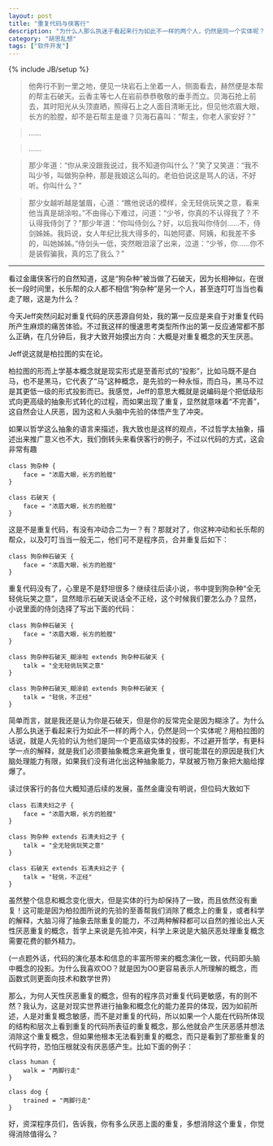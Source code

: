 ```yaml
---
layout: post
title: "重复代码与侠客行"
description: "为什么人那么执迷于看起来行为如此不一样的两个人，仍然是同一个实体呢？用柏拉图的话说，就是人先验的认为他们是同一个更高级实体的投影，不过避开哲学，有更科学一点的解释，就是我们必须要抽象概念来避免重复，很可能潜在的原因是我们大脑处理能力有限，如果我们没有进化出这种抽象能力，早就被万物万象把大脑给撑爆了"
category: "胡思乱想"
tags: ["软件开发"]
---
```

{% include JB/setup %}

> 他奔行不到一里之地，便见一块岩石上坐着一人，侧面看去，赫然便是本帮的帮主石破天。云香主等七人在岩前恭恭敬敬的垂手而立。贝海石抢上前去，其时阳光从头顶直晒，照得石上之人面目清晰无比，但见他浓眉大眼，长方的脸膛，却不是石帮主是谁？贝海石喜叫：“帮主，你老人家安好？”

> ……

> ……

> 那少年道：“你从来没跟我说过，我不知道你叫什么？”笑了又笑道：“我不叫少爷，叫做狗杂种，那是我娘这么叫的。老伯伯说这是骂人的话，不好听。你叫什么？”

> 那少女越听越是皱眉，心道：“瞧他说话的模样，全无轻佻玩笑之意，看来他当真是胡涂啦。”不由得心下难过，问道：“少爷，你真的不认得我了？不认得我侍剑了？”那少年道：“你叫侍剑么？好，以后我叫你侍剑……不，侍剑姊姊。我妈说，女人年纪比我大得多的，叫她阿婆、阿姨，和我差不多的，叫她姊姊。”侍剑头一低，突然眼泪滚了出来，泣道：“少爷，你……你不是装假骗我，真的忘了我么？”

----------

看过金庸侠客行的自然知道，这是“狗杂种”被当做了石破天，因为长相神似，在很长一段时间里，长乐帮的众人都不相信“狗杂种”是另一个人，甚至连叮叮当当也看走了眼，这是为什么？

今天Jeff突然问起对重复代码的厌恶源自何处，我的第一反应是来自于对重复代码所产生麻烦的痛苦体验。不过我这样的慢速思考类型所作出的第一反应通常都不那么正确，在几分钟后，我才大致开始摸出方向：大概是对重复概念的天生厌恶。

Jeff说这就是柏拉图的实在论。

柏拉图的形而上学基本概念就是现实形式是至善形式的“投影”，比如马既不是白马，也不是黑马，它代表了“马”这种概念，是先验的一种永恒，而白马，黑马不过是其更低一级的形式投影而已。我感觉，Jeff的意思大概就是说编码是个把低级形式向更高级的抽象形式转化的过程，而如果出现了重复，显然就意味着“不完善”，这自然会让人厌恶，因为这和人头脑中先验的体悟产生了冲突。

如果以哲学这么抽象的语言来描述，我大致也是这样的观点，不过哲学太抽象，描述出来推广意义也不大，我们倒转头来看侠客行的例子，不过以代码的方式，这会非常有趣

    class 狗杂种 {
        face = "浓眉大眼，长方的脸膛"
    }

    class 石破天 {
        face = "浓眉大眼，长方的脸膛"
    }

这是不是重复代码，有没有冲动合二为一？有？那就对了，你这种冲动和长乐帮的帮众，以及叮叮当当一般无二，他们可不是程序员，合并重复后如下：

    class 狗杂种石破天 {
        face = "浓眉大眼，长方的脸膛"
    }

重复代码没有了，心里是不是舒坦很多？继续往后读小说，书中提到狗杂种“全无轻佻玩笑之意”，显然暗示石破天说话全不正经，这个时候我们要怎么办？显然，小说里面的侍剑选择了写出下面的代码：

    class 狗杂种石破天 {
        face = "浓眉大眼，长方的脸膛"
    }

    class 狗杂种石破天_糊涂啦 extends 狗杂种石破天 {
        talk = "全无轻佻玩笑之意"
    }

    class 狗杂种石破天_糊涂前 extends 狗杂种石破天 {
        talk = "轻佻，不正经"
    }

简单而言，就是我还是认为你是石破天，但是你的反常完全是因为糊涂了。为什么人那么执迷于看起来行为如此不一样的两个人，仍然是同一个实体呢？用柏拉图的话说，就是人先验的认为他们是同一个更高级实体的投影，不过避开哲学，有更科学一点的解释，就是我们必须要抽象概念来避免重复，很可能潜在的原因是我们大脑处理能力有限，如果我们没有进化出这种抽象能力，早就被万物万象把大脑给撑爆了。

读过侠客行的各位大概知道后续的发展，虽然金庸没有明说，但位码大致如下

    class 石清夫妇之子 {
        face = "浓眉大眼，长方的脸膛"
    }

    class 狗杂种 extends 石清夫妇之子 {
        talk = "全无轻佻玩笑之意"
    }

    class 石破天 extends 石清夫妇之子 {
        talk = "轻佻，不正经"
    }

虽然整个信息和概念变化很大，但是实体的行为却保持了一致，而且依然没有重复！这可能是因为柏拉图所说的先验的至善帮我们消除了概念上的重复，或者科学的解释，大脑习得了抽象去除重复的能力，不过两种解释都可以自然的推论出人天性厌恶重复的概念，哲学上来说是先验冲突，科学上来说是大脑厌恶处理重复概念需要花费的额外精力。

(一点题外话，代码的演化基本和信息的丰富所带来的概念演化一致，代码即头脑中概念的投影。为什么我喜欢OO？就是因为OO更容易表示人所理解的概念，而函数式则更面向技术和数学世界)

那么，为何人天性厌恶重复的概念，但有的程序员对重复代码更敏感，有的则不然？我认为，这是对现实世界进行抽象和概念化的能力差异的体现，因为如前所述，人是对重复概念敏感，而不是对重复的代码，所以如果一个人能在代码所体现的结构和层次上看到重复的代码所表征的重复概念，那么他就会产生厌恶感并想法消除这个重复概念，但如果他根本无法看到重复的概念，而只是看到了那些重复的代码字符，恐怕压根就没有厌恶感产生。比如下面的例子：

    class human {
        walk = "两脚行走"
    }

    class dog {
        trained = "两脚行走"
    }

好，资深程序员们，告诉我，你有多么厌恶上面的重复，多想消除这个重复，你觉得消除值得么？

